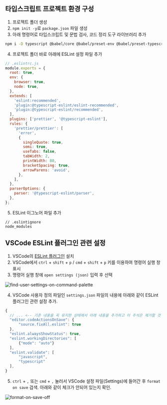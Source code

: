 ## 타입스크립트 프로젝트 환경 구성

1. 프로젝트 폴더 생성
2. `npm init -y`로 `package.json` 파일 생성
3. 아래 명령어로 타입스크립트 및 문법 검사, 코드 정리 도구 라이브러리 추가

```sh
npm i -D typescript @babel/core @babel/preset-env @babel/preset-typescript @typescript-eslint/eslint-plugin @typescript-eslint/parser eslint prettier eslint-plugin-prettier
```

4. 프로젝트 폴더 바로 아래에 ESLint 설정 파일 추가

```js
// .eslintrc.js
module.exports = {
  root: true,
  env: {
    browser: true,
    node: true,
  },
  extends: [
    'eslint:recommended',
    'plugin:@typescript-eslint/eslint-recommended',
    'plugin:@typescript-eslint/recommended',
  ],
  plugins: ['prettier', '@typescript-eslint'],
  rules: {
    'prettier/prettier': [
      'error',
      {
        singleQuote: true,
        semi: true,
        useTabs: false,
        tabWidth: 2,
        printWidth: 80,
        bracketSpacing: true,
        arrowParens: 'avoid',
      },
    ],
  },
  parserOptions: {
    parser: '@typescript-eslint/parser',
  },
};
```

5. ESLint 이그노어 파일 추가

```
// .eslintignore
node_modules
```

## VSCode ESLint 플러그인 관련 설정

1. VSCode의 [ESLint 플러그인](https://marketplace.visualstudio.com/items?itemName=dbaeumer.vscode-eslint) 설치
2. VSCode에서 `ctrl` + `shift` + `p` / `cmd` + `shift` + `p` 키를 이용하여 명령어 실행 창 표시
3. 명령어 실행 창에 `open settings (json)` 입력 후 선택

![find-user-settings-on-command-palette](./command-palette.png)

4. VSCode 사용자 정의 파일인 `settings.json` 파일의 내용에 아래와 같이 ESLint 플러그인 관련 설정 추가.

```js
{
  // ... <-- 기존 내용을 꼭 유지한 상태에서 아래 내용을 추가하고 이 주석은 제거할 것
  "editor.codeActionsOnSave": {
      "source.fixAll.eslint": true
  },
  "eslint.alwaysShowStatus": true,
  "eslint.workingDirectories": [
      {"mode": "auto"}
  ],
  "eslint.validate": [
      "javascript",
      "typescript"
  ],
}
```

5. `ctrl` + `,` 또는 `cmd` + `,` 눌러서 VSCode 설정 파일(Settings)에 들어간 후 `format on save` 검색. 아래와 같이 체크가 안되어 있는지 확인.

![format-on-save-off](./format-on-save-off.png)

